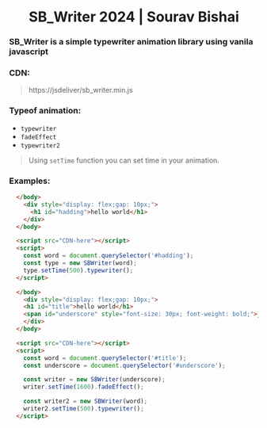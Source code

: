 <h1 style="text-align:center;">SB_Writer 2024 | Sourav Bishai</h1>

### SB_Writer is a simple typewriter animation library using vanila javascript

### CDN:
> https://jsdeliver/sb_writer.min.js

### Typeof animation:
- `typewriter`
- `fadeEffect`
- `typewriter2`

> Using `setTime` function you can set time in your animation.

### Examples:
```html
  </body>
    <div style="display: flex;gap: 10px;">
      <h1 id="hadding">hello world</h1>
    </div>
  </body>

  <script src="CDN-here"></script>
  <script>
    const word = document.querySelector('#hadding');
    const type = new SBWriter(word);
    type.setTime(500).typewriter();
  </script>
```

```html
  </body>
    <div style="display: flex;gap: 10px;">
    <h1 id="title">hello world</h1>
    <span id="underscore" style="font-size: 30px; font-weight: bold;">_</span>
    </div>
  </body>

  <script src="CDN-here"></script>
  <script>
    const word = document.querySelector('#title');
    const underscore = document.querySelector('#underscore');

    const writer = new SBWriter(underscore);
    writer.setTime(1600).fadeEffect();

    const writer2 = new SBWriter(word);
    writer2.setTime(500).typewriter();
  </script>
```
